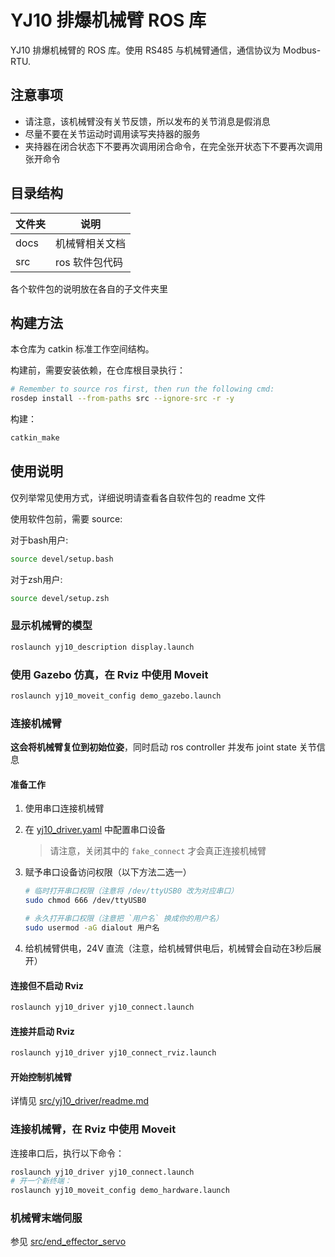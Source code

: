 # YJ10 排爆机械臂 ROS 库

YJ10 排爆机械臂的 ROS 库。使用 RS485 与机械臂通信，通信协议为 Modbus-RTU.

## 注意事项

- 请注意，该机械臂没有关节反馈，所以发布的关节消息是假消息
- 尽量不要在关节运动时调用读写夹持器的服务
- 夹持器在闭合状态下不要再次调用闭合命令，在完全张开状态下不要再次调用张开命令

## 目录结构

| 文件夹 | 说明           |
| ------ | -------------- |
| docs   | 机械臂相关文档 |
| src    | ros 软件包代码 |

各个软件包的说明放在各自的子文件夹里

## 构建方法

本仓库为 catkin 标准工作空间结构。

构建前，需要安装依赖，在仓库根目录执行：

```bash
# Remember to source ros first, then run the following cmd:
rosdep install --from-paths src --ignore-src -r -y
```

构建：

```bash
catkin_make
```

## 使用说明

仅列举常见使用方式，详细说明请查看各自软件包的 readme 文件

使用软件包前，需要 source:

对于bash用户:

```sh
source devel/setup.bash
```

对于zsh用户:

```sh
source devel/setup.zsh
```

### 显示机械臂的模型

```sh
roslaunch yj10_description display.launch
```

### 使用 Gazebo 仿真，在 Rviz 中使用 Moveit

```sh
roslaunch yj10_moveit_config demo_gazebo.launch
```

### 连接机械臂

**这会将机械臂复位到初始位姿**，同时启动 ros controller 并发布 joint state 关节信息

#### 准备工作

1. 使用串口连接机械臂
2. 在 [yj10_driver.yaml](src/yj10_driver/config/yj10_driver.yaml) 中配置串口设备
    > 请注意，关闭其中的 `fake_connect` 才会真正连接机械臂
3. 赋予串口设备访问权限（以下方法二选一）

    ```sh
    # 临时打开串口权限（注意将 /dev/ttyUSB0 改为对应串口）
    sudo chmod 666 /dev/ttyUSB0

    # 永久打开串口权限（注意把 `用户名` 换成你的用户名）
    sudo usermod -aG dialout 用户名
    ```

4. 给机械臂供电，24V 直流（注意，给机械臂供电后，机械臂会自动在3秒后展开）

#### 连接但不启动 Rviz

```sh
roslaunch yj10_driver yj10_connect.launch
```

#### 连接并启动 Rviz

```sh
roslaunch yj10_driver yj10_connect_rviz.launch
```

#### 开始控制机械臂

详情见 [src/yj10_driver/readme.md](src/yj10_driver/readme.md)

### 连接机械臂，在 Rviz 中使用 Moveit

连接串口后，执行以下命令：

```bash
roslaunch yj10_driver yj10_connect.launch
# 开一个新终端：
roslaunch yj10_moveit_config demo_hardware.launch
```

### 机械臂末端伺服

参见 [src/end_effector_servo](src/end_effector_servo)
